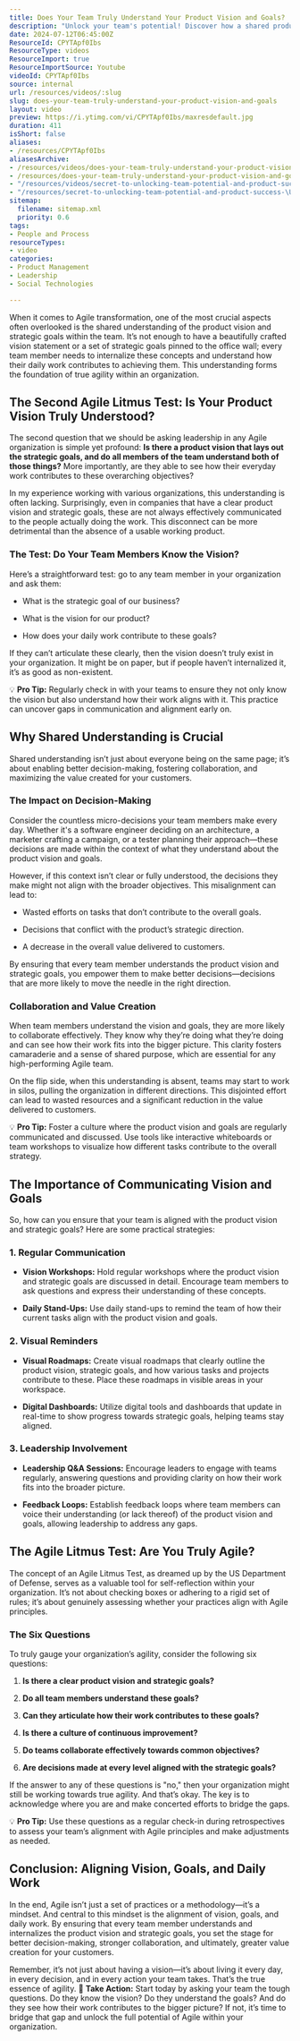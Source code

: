 ```yaml
---
title: Does Your Team Truly Understand Your Product Vision and Goals?
description: "Unlock your team's potential! Discover how a shared product vision drives Agile success and empowers decision-making in this insightful video. \U0001F680"
date: 2024-07-12T06:45:00Z
ResourceId: CPYTApf0Ibs
ResourceType: videos
ResourceImport: true
ResourceImportSource: Youtube
videoId: CPYTApf0Ibs
source: internal
url: /resources/videos/:slug
slug: does-your-team-truly-understand-your-product-vision-and-goals
layout: video
preview: https://i.ytimg.com/vi/CPYTApf0Ibs/maxresdefault.jpg
duration: 411
isShort: false
aliases:
- /resources/CPYTApf0Ibs
aliasesArchive:
- /resources/videos/does-your-team-truly-understand-your-product-vision-and-goals
- /resources/does-your-team-truly-understand-your-product-vision-and-goals
- "/resources/videos/secret-to-unlocking-team-potential-and-product-success-\U0001F680-the-agile-reality-check-[2-6]"
- "/resources/secret-to-unlocking-team-potential-and-product-success-\U0001F680-the-agile-reality-check-[2-6]"
sitemap:
  filename: sitemap.xml
  priority: 0.6
tags:
- People and Process
resourceTypes:
- video
categories:
- Product Management
- Leadership
- Social Technologies

---
```

When it comes to Agile transformation, one of the most crucial aspects often overlooked is the shared understanding of the product vision and strategic goals within the team. It’s not enough to have a beautifully crafted vision statement or a set of strategic goals pinned to the office wall; every team member needs to internalize these concepts and understand how their daily work contributes to achieving them. This understanding forms the foundation of true agility within an organization.

## **The Second Agile Litmus Test: Is Your Product Vision Truly Understood?**

The second question that we should be asking leadership in any Agile organization is simple yet profound: **Is there a product vision that lays out the strategic goals, and do all members of the team understand both of those things?** More importantly, are they able to see how their everyday work contributes to these overarching objectives?

In my experience working with various organizations, this understanding is often lacking. Surprisingly, even in companies that have a clear product vision and strategic goals, these are not always effectively communicated to the people actually doing the work. This disconnect can be more detrimental than the absence of a usable working product.

### **The Test: Do Your Team Members Know the Vision?**

Here’s a straightforward test: go to any team member in your organization and ask them:

- What is the strategic goal of our business?

- What is the vision for our product?

- How does your daily work contribute to these goals?

If they can’t articulate these clearly, then the vision doesn’t truly exist in your organization. It might be on paper, but if people haven’t internalized it, it’s as good as non-existent.

💡 **Pro Tip:** Regularly check in with your teams to ensure they not only know the vision but also understand how their work aligns with it. This practice can uncover gaps in communication and alignment early on.

## **Why Shared Understanding is Crucial**

Shared understanding isn’t just about everyone being on the same page; it’s about enabling better decision-making, fostering collaboration, and maximizing the value created for your customers.

### **The Impact on Decision-Making**

Consider the countless micro-decisions your team members make every day. Whether it's a software engineer deciding on an architecture, a marketer crafting a campaign, or a tester planning their approach—these decisions are made within the context of what they understand about the product vision and goals.

However, if this context isn’t clear or fully understood, the decisions they make might not align with the broader objectives. This misalignment can lead to:

- Wasted efforts on tasks that don’t contribute to the overall goals.

- Decisions that conflict with the product’s strategic direction.

- A decrease in the overall value delivered to customers.

By ensuring that every team member understands the product vision and strategic goals, you empower them to make better decisions—decisions that are more likely to move the needle in the right direction.

### **Collaboration and Value Creation**

When team members understand the vision and goals, they are more likely to collaborate effectively. They know why they’re doing what they’re doing and can see how their work fits into the bigger picture. This clarity fosters camaraderie and a sense of shared purpose, which are essential for any high-performing Agile team.

On the flip side, when this understanding is absent, teams may start to work in silos, pulling the organization in different directions. This disjointed effort can lead to wasted resources and a significant reduction in the value delivered to customers.

💡 **Pro Tip:** Foster a culture where the product vision and goals are regularly communicated and discussed. Use tools like interactive whiteboards or team workshops to visualize how different tasks contribute to the overall strategy.

## **The Importance of Communicating Vision and Goals**

So, how can you ensure that your team is aligned with the product vision and strategic goals? Here are some practical strategies:

### **1\. Regular Communication**

- **Vision Workshops:** Hold regular workshops where the product vision and strategic goals are discussed in detail. Encourage team members to ask questions and express their understanding of these concepts.

- **Daily Stand-Ups:** Use daily stand-ups to remind the team of how their current tasks align with the product vision and goals.

### **2\. Visual Reminders**

- **Visual Roadmaps:** Create visual roadmaps that clearly outline the product vision, strategic goals, and how various tasks and projects contribute to these. Place these roadmaps in visible areas in your workspace.

- **Digital Dashboards:** Utilize digital tools and dashboards that update in real-time to show progress towards strategic goals, helping teams stay aligned.

### **3\. Leadership Involvement**

- **Leadership Q&A Sessions:** Encourage leaders to engage with teams regularly, answering questions and providing clarity on how their work fits into the broader picture.

- **Feedback Loops:** Establish feedback loops where team members can voice their understanding (or lack thereof) of the product vision and goals, allowing leadership to address any gaps.

## **The Agile Litmus Test: Are You Truly Agile?**

The concept of an Agile Litmus Test, as dreamed up by the US Department of Defense, serves as a valuable tool for self-reflection within your organization. It’s not about checking boxes or adhering to a rigid set of rules; it’s about genuinely assessing whether your practices align with Agile principles.

### **The Six Questions**

To truly gauge your organization’s agility, consider the following six questions:

1. **Is there a clear product vision and strategic goals?**

3. **Do all team members understand these goals?**

5. **Can they articulate how their work contributes to these goals?**

7. **Is there a culture of continuous improvement?**

9. **Do teams collaborate effectively towards common objectives?**

11. **Are decisions made at every level aligned with the strategic goals?**

If the answer to any of these questions is "no," then your organization might still be working towards true agility. And that’s okay. The key is to acknowledge where you are and make concerted efforts to bridge the gaps.

💡 **Pro Tip:** Use these questions as a regular check-in during retrospectives to assess your team’s alignment with Agile principles and make adjustments as needed.

## **Conclusion: Aligning Vision, Goals, and Daily Work**

In the end, Agile isn’t just a set of practices or a methodology—it’s a mindset. And central to this mindset is the alignment of vision, goals, and daily work. By ensuring that every team member understands and internalizes the product vision and strategic goals, you set the stage for better decision-making, stronger collaboration, and ultimately, greater value creation for your customers.

Remember, it’s not just about having a vision—it’s about living it every day, in every decision, and in every action your team takes. That’s the true essence of agility. 🚀 **Take Action:** Start today by asking your team the tough questions. Do they know the vision? Do they understand the goals? And do they see how their work contributes to the bigger picture? If not, it’s time to bridge that gap and unlock the full potential of Agile within your organization.
